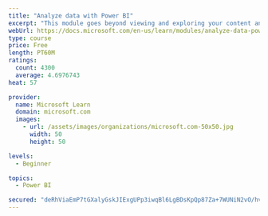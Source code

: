 ```yaml
---
title: "Analyze data with Power BI"
excerpt: "This module goes beyond viewing and exploring your content and explains how to interact with it by working with reports and dashboards to uncover and share new business insights."
webUrl: https://docs.microsoft.com/en-us/learn/modules/analyze-data-power-bi/
type: course
price: Free
length: PT60M
ratings:
  count: 4300
  average: 4.6976743
heat: 57

provider:
  name: Microsoft Learn
  domain: microsoft.com
  images:
    - url: /assets/images/organizations/microsoft.com-50x50.jpg
      width: 50
      height: 50

levels:
  - Beginner

topics:
  - Power BI

secured: "deRhViaEmP7tGXalyGskJIExgUPp3iwqBl6LgBDsKpQp87Za+7WUNiN2vO/hvBj72CCycQ0LYPTBCD0dyZdx5CeSTlb3k9ZmrC6LJLcowq9lHbi3XnISEOAshhPePQtLrMp/KMfdPurptzSRxZo2zOeIvAZYXGa0XrG6wpxgsKqrk3kedFTWME/aB0A93pP08Mmx1bah3d08Uwn1+rj1de0O3+HY5zWPRKU8cS5MvMMTppftEYUT8DM6o4Tyliwc1sg3YjauUtTQjSRQgohjVeCTWTD0PpyyPtf24EBG9FdVTIx1A9bVgh1soKGb22TjiHE6BlWw8aezYOh9sqRNskIKjQcKlE84lyMr4bbUgoggJdG0ImUvgv/Q1nj3QV6IA3n2OMQTHVnyRSvbHgKHIw==;jWCj6wThvzmj9YAVd6kGiA=="
---
```


